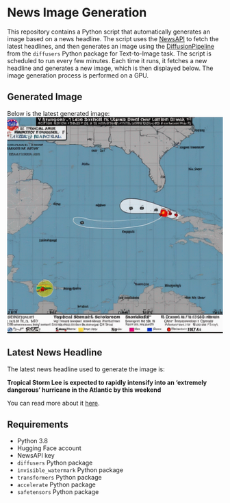 # News Image Generation
This repository contains a Python script that automatically generates an image based on a news headline. The script uses the [NewsAPI](https://newsapi.org/) to fetch the latest headlines, and then generates an image using the [DiffusionPipeline](https://github.com/huggingface/diffusers) from the `diffusers` Python package for Text-to-Image task.
The script is scheduled to run every few minutes. Each time it runs, it fetches a new headline and generates a new image, which is then displayed below. The image generation process is performed on a GPU.

## Generated Image
Below is the latest generated image:
![Generated Image](image.png)

## Latest News Headline
The latest news headline used to generate the image is:

**Tropical Storm Lee is expected to rapidly intensify into an ‘extremely dangerous’ hurricane in the Atlantic by this weekend**

You can read more about it [here](https://news.google.com/rss/articles/CBMiYmh0dHBzOi8vd3d3LmNubi5jb20vMjAyMy8wOS8wNS93ZWF0aGVyL2F0bGFudGljLXRyb3BpY2FsLXN0b3JtLWh1cnJpY2FuZS1zZWFzb24tY2xpbWF0ZS9pbmRleC5odG1s0gFmaHR0cHM6Ly9hbXAuY25uLmNvbS9jbm4vMjAyMy8wOS8wNS93ZWF0aGVyL2F0bGFudGljLXRyb3BpY2FsLXN0b3JtLWh1cnJpY2FuZS1zZWFzb24tY2xpbWF0ZS9pbmRleC5odG1s?oc=5).

## Requirements
- Python 3.8
- Hugging Face account
- NewsAPI key
- `diffusers` Python package
- `invisible_watermark` Python package
- `transformers` Python package
- `accelerate` Python package
- `safetensors` Python package
